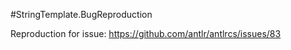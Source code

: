 #StringTemplate.BugReproduction

Reproduction for issue: https://github.com/antlr/antlrcs/issues/83
